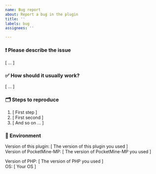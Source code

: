 ```yaml
---
name: Bug report
about: Report a bug in the plugin
title: ''
labels: bug
assignees: ''

---
```


### ❗️ Please describe the issue

[ ... ]

### ✅ How should it usually work?

[ ... ]

### 🗂 Steps to reproduce

1. [ First step ]
2. [ First second ]
3. [ And so on ... ]

### 🌱 Environment

Version of this plugin: [ The version of this plugin you used ]  
Version of PocketMine-MP: [ The version of PocketMine-MP you used ]

Version of PHP: [ The version of PHP you used ]  
OS: [ Your OS ]
